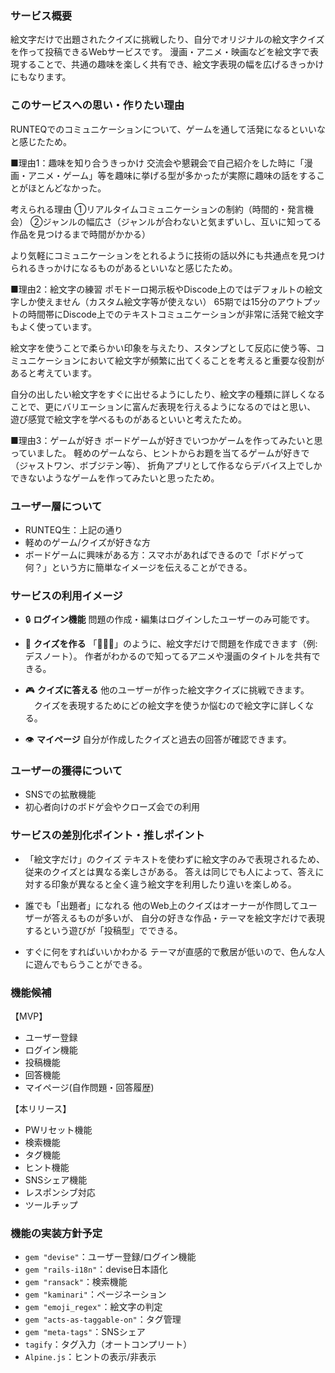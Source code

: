 ### サービス概要
絵文字だけで出題されたクイズに挑戦したり、自分でオリジナルの絵文字クイズを作って投稿できるWebサービスです。
漫画・アニメ・映画などを絵文字で表現することで、共通の趣味を楽しく共有でき、絵文字表現の幅を広げるきっかけにもなります。

### このサービスへの思い・作りたい理由
RUNTEQでのコミュニケーションについて、ゲームを通して活発になるといいなと感じたため。

■理由1：趣味を知り合うきっかけ
交流会や懇親会で自己紹介をした時に「漫画・アニメ・ゲーム」等を趣味に挙げる型が多かったが実際に趣味の話をすることがほとんどなかった。

考えられる理由
①リアルタイムコミュニケーションの制約（時間的・発言機会）
②ジャンルの幅広さ（ジャンルが合わないと気まずいし、互いに知ってる作品を見つけるまで時間がかかる）

より気軽にコミュニケーションをとれるように技術の話以外にも共通点を見つけられるきっかけになるものがあるといいなと感じたため。

■理由2：絵文字の練習
ポモドーロ掲示板やDiscode上のではデフォルトの絵文字しか使えません（カスタム絵文字等が使えない）
65期では15分のアウトプットの時間帯にDiscode上でのテキストコミュニケーションが非常に活発で絵文字もよく使っています。

絵文字を使うことで柔らかい印象を与えたり、スタンプとして反応に使う等、コミュニケーションにおいて絵文字が頻繁に出てくることを考えると重要な役割があると考えています。

自分の出したい絵文字をすぐに出せるようにしたり、絵文字の種類に詳しくなることで、更にバリエーションに富んだ表現を行えるようになるのではと思い、
遊び感覚で絵文字を学べるものがあるといいと考えたため。

■理由3：ゲームが好き
ボードゲームが好きでいつかゲームを作ってみたいと思っていました。
軽めのゲームなら、ヒントからお題を当てるゲームが好きで（ジャストワン、ボブジテン等）、
折角アプリとして作るならデバイス上でしかできないようなゲームを作ってみたいと思ったため。

### ユーザー層について
* RUNTEQ生：上記の通り
* 軽めのゲーム/クイズが好きな方
* ボードゲームに興味がある方：スマホがあればできるので「ボドゲって何？」という方に簡単なイメージを伝えることができる。

### サービスの利用イメージ
* 🔒 **ログイン機能**
  問題の作成・編集はログインしたユーザーのみ可能です。

* 📝 **クイズを作る**
  「📓🍎👿」のように、絵文字だけで問題を作成できます（例: デスノート）。
  作者がわかるので知ってるアニメや漫画のタイトルを共有できる。

* 🎮 **クイズに答える**
  他のユーザーが作った絵文字クイズに挑戦できます。
　クイズを表現するためにどの絵文字を使うか悩むので絵文字に詳しくなる。

* 👁 **マイページ**
  自分が作成したクイズと過去の回答が確認できます。

### ユーザーの獲得について
* SNSでの拡散機能
* 初心者向けのボドゲ会やクローズ会での利用

### サービスの差別化ポイント・推しポイント
* 「絵文字だけ」のクイズ
テキストを使わずに絵文字のみで表現されるため、従来のクイズとは異なる楽しさがある。
答えは同じでも人によって、答えに対する印象が異なると全く違う絵文字を利用したり違いを楽しめる。

* 誰でも「出題者」になれる
他のWeb上のクイズはオーナーが作問してユーザーが答えるものが多いが、
自分の好きな作品・テーマを絵文字だけで表現するという遊びが「投稿型」でできる。

* すぐに何をすればいいかわかる
テーマが直感的で敷居が低いので、色んな人に遊んでもらうことができる。

### 機能候補
【MVP】
* ユーザー登録
* ログイン機能
* 投稿機能
* 回答機能
* マイページ(自作問題・回答履歴)

【本リリース】
* PWリセット機能
* 検索機能
* タグ機能
* ヒント機能
* SNSシェア機能
* レスポンシブ対応
* ツールチップ

### 機能の実装方針予定
* `gem "devise"`：ユーザー登録/ログイン機能
* `gem "rails-i18n"`：devise日本語化
* `gem "ransack"`：検索機能
* `gem "kaminari"`：ページネーション
* `gem "emoji_regex"`：絵文字の判定
* `gem "acts-as-taggable-on"`：タグ管理
* `gem "meta-tags"`：SNSシェア
* `tagify`：タグ入力（オートコンプリート）
* `Alpine.js`：ヒントの表示/非表示
